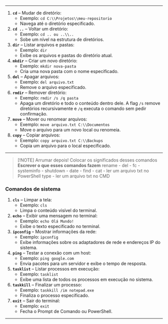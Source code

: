 ___
1. **`cd`** – Mudar de diretório:
    - Exemplo: `cd C:\\Projetos\\meu-repositorio`
    - Navega até o diretório especificado.
2. **`cd ..`** – Voltar um diretório:
    - Exemplo: `cd .. ou ..\\..`
    - Sobe um nível na estrutura de diretórios.
3. **`dir`** – Listar arquivos e pastas:
    - Exemplo: `dir`
    - Exibe os arquivos e pastas do diretório atual.
4. **`mkdir`** – Criar um novo diretório:
    - Exemplo: `mkdir nova-pasta`
    - Cria uma nova pasta com o nome especificado.
5. **`del`** – Apagar arquivos:
    - Exemplo: `del arquivo.txt`
    - Remove o arquivo especificado.
6. **`rmdir`** – Remover diretório:
    - Exemplo: `rmdir /s /q pasta`
    - Apaga um diretório e todo o conteúdo dentro dele. A flag `/s` remove diretórios recursivamente e `/q` executa o comando sem pedir confirmação.
7. **`move`** – Mover ou renomear arquivos:
    - Exemplo: `move arquivo.txt C:\\Documentos`
    - Move o arquivo para um novo local ou renomeia.
8. **`copy`** – Copiar arquivos:
    - Exemplo: `copy arquivo.txt C:\\Backups`
    - Copia um arquivo para o local especificado.
___

> [!NOTE] Arrumar depois! Colocar os significados desses comandos
> **Escrever o que esses comandos fazem** 
> rename -
> del -
> fc -
> systeminfo -
> shutdown -
> date -
> find - 
> cat - ler um arquivo txt no PowerShell
> type - ler um arquivo txt no CMD

### **Comandos de sistema**

1. **`cls`** – Limpar a tela:
    - Exemplo: `cls`
    - Limpa o conteúdo visível do terminal.
2. **`echo`** – Exibir uma mensagem no terminal:
    - Exemplo: `echo Olá Mundo!`
    - Exibe o texto especificado no terminal.
3. **`ipconfig`** – Mostrar informações da rede:
    - Exemplo: `ipconfig`
    - Exibe informações sobre os adaptadores de rede e endereços IP do sistema.
4. **`ping`** – Testar a conexão com um host:
    - Exemplo: `ping google.com`
    - Envia pacotes para um servidor e exibe o tempo de resposta.
5. **`tasklist`** – Listar processos em execução:
    - Exemplo: `tasklist`
    - Exibe uma lista de todos os processos em execução no sistema.
6. **`taskkill`** – Finalizar um processo:
    - Exemplo: `taskkill /im notepad.exe`
    - Finaliza o processo especificado.
7. **`exit`** – Sair do terminal:
    - Exemplo: `exit`
    - Fecha o Prompt de Comando ou PowerShell.
___

